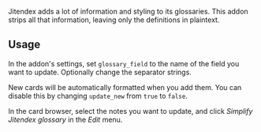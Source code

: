 Jitendex adds a lot of information and styling to its glossaries. This addon strips all that information, leaving only the definitions in plaintext.

## Usage

In the addon's settings, set `glossary_field` to the name of the field you want to update. Optionally change the separator strings. 

New cards will be automatically formatted when you add them. You can disable this by changing `update_new` from `true` to `false`.

In the card browser, select the notes you want to update, and click *Simplify Jitendex glossary* in the *Edit* menu.

